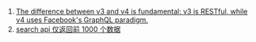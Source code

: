 1. [The difference between v3 and v4 is fundamental: v3 is RESTful, while v4 uses Facebook's GraphQL paradigm.](https://www.reddit.com/r/github/comments/bny3yp/github_api_v3_vs_v4_for_java/)
1. [search api 仅返回前 1000 个数据](https://stackoverflow.com/questions/61810553/how-to-get-more-than-1000-search-results-with-api-github)